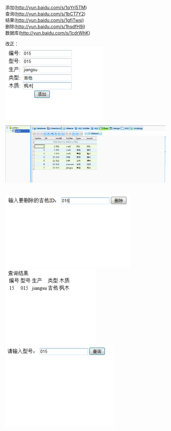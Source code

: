 添加(http://yun.baidu.com/s/1qYrI5TM)</br>
查询(http://yun.baidu.com/s/1bCT7Y2)</br>
结果(http://yun.baidu.com/s/1gfjTwsj)</br>
删除(http://yun.baidu.com/s/1hsdfH9i)</br>
数据库(http://yun.baidu.com/s/1cdrWhK)</br>


改正：</br>
![image](https://raw.githubusercontent.com/wangyan186/Guitar/master/images/add.png)</br>
![image](https://raw.githubusercontent.com/wangyan186/Guitar/master/images/dada.png)</br>
</br>
</br>
![image](https://raw.githubusercontent.com/wangyan186/Guitar/master/images/delete.png)</br>
![image](https://raw.githubusercontent.com/wangyan186/Guitar/master/images/result.png)</br>
![image](https://raw.githubusercontent.com/wangyan186/Guitar/master/images/search.png)</br>
